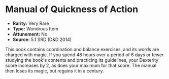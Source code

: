 # Manual of Quickness of Action

- **Rarity:** Very Rare
- **Type:** Wondrous Item
- **Attunement:** No
- **Source:** 5.1 SRD (D&D 2014)

This book contains coordination and balance exercises, and its words are charged with magic. If you spend 48 hours over a period of 6 days or fewer studying the book's contents and practicing its guidelines, your Dexterity score increases by 2, as does your maximum for that score. The manual then loses its magic, but regains it in a century.
